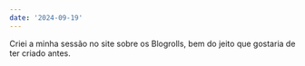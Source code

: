 ```yaml
---
date: '2024-09-19'
---
```


Criei a minha sessão no site sobre os Blogrolls, bem do jeito que gostaria de ter criado antes.
